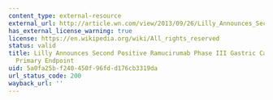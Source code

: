 ```yaml
---
content_type: external-resource
external_url: http://article.wn.com/view/2013/09/26/Lilly_Announces_Second_Positive_Ramucirumab_Phase_III_Gastri_v/
has_external_license_warning: true
license: https://en.wikipedia.org/wiki/All_rights_reserved
status: valid
title: Lilly Announces Second Positive Ramucirumab Phase III Gastric Cancer StudyMeets
  Primary Endpoint
uid: 5a0fa25b-f240-450f-96fd-d176cb3319da
url_status_code: 200
wayback_url: ''
---
```

